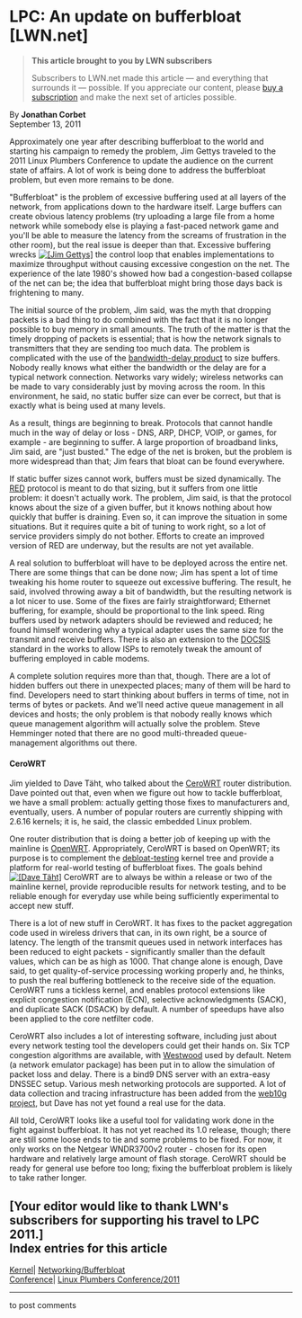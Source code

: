 # LPC: An update on bufferbloat [LWN.net]

> **This article brought to you by LWN subscribers**
> 
> Subscribers to LWN.net made this article — and everything that surrounds it — possible. If you appreciate our content, please [buy a subscription](/Promo/nst-nag3/subscribe) and make the next set of articles possible. 

By **Jonathan Corbet**  
September 13, 2011 

Approximately one year after describing bufferbloat to the world and starting his campaign to remedy the problem, Jim Gettys traveled to the 2011 Linux Plumbers Conference to update the audience on the current state of affairs. A lot of work is being done to address the bufferbloat problem, but even more remains to be done. 

"Bufferbloat" is the problem of excessive buffering used at all layers of the network, from applications down to the hardware itself. Large buffers can create obvious latency problems (try uploading a large file from a home network while somebody else is playing a fast-paced network game and you'll be able to measure the latency from the screams of frustration in the other room), but the real issue is deeper than that. Excessive buffering wrecks [![\[Jim Gettys\]](https://static.lwn.net/images/conf/2011/lpc/JimGettys3-sm.jpg)](/Articles/458631/) the control loop that enables implementations to maximize throughput without causing excessive congestion on the net. The experience of the late 1980's showed how bad a congestion-based collapse of the net can be; the idea that bufferbloat might bring those days back is frightening to many. 

The initial source of the problem, Jim said, was the myth that dropping packets is a bad thing to do combined with the fact that it is no longer possible to buy memory in small amounts. The truth of the matter is that the timely dropping of packets is essential; that is how the network signals to transmitters that they are sending too much data. The problem is complicated with the use of the [bandwidth-delay product](https://secure.wikimedia.org/wikipedia/en/wiki/Bandwidth-delay_product) to size buffers. Nobody really knows what either the bandwidth or the delay are for a typical network connection. Networks vary widely; wireless networks can be made to vary considerably just by moving across the room. In this environment, he said, no static buffer size can ever be correct, but that is exactly what is being used at many levels. 

As a result, things are beginning to break. Protocols that cannot handle much in the way of delay or loss - DNS, ARP, DHCP, VOIP, or games, for example - are beginning to suffer. A large proportion of broadband links, Jim said, are "just busted." The edge of the net is broken, but the problem is more widespread than that; Jim fears that bloat can be found everywhere. 

If static buffer sizes cannot work, buffers must be sized dynamically. The [RED](http://icir.org/floyd/red.html) protocol is meant to do that sizing, but it suffers from one little problem: it doesn't actually work. The problem, Jim said, is that the protocol knows about the size of a given buffer, but it knows nothing about how quickly that buffer is draining. Even so, it can improve the situation in some situations. But it requires quite a bit of tuning to work right, so a lot of service providers simply do not bother. Efforts to create an improved version of RED are underway, but the results are not yet available. 

A real solution to bufferbloat will have to be deployed across the entire net. There are some things that can be done now; Jim has spent a lot of time tweaking his home router to squeeze out excessive buffering. The result, he said, involved throwing away a bit of bandwidth, but the resulting network is a lot nicer to use. Some of the fixes are fairly straightforward; Ethernet buffering, for example, should be proportional to the link speed. Ring buffers used by network adapters should be reviewed and reduced; he found himself wondering why a typical adapter uses the same size for the transmit and receive buffers. There is also an extension to the [DOCSIS](https://secure.wikimedia.org/wikipedia/en/wiki/DOCSIS) standard in the works to allow ISPs to remotely tweak the amount of buffering employed in cable modems. 

A complete solution requires more than that, though. There are a lot of hidden buffers out there in unexpected places; many of them will be hard to find. Developers need to start thinking about buffers in terms of time, not in terms of bytes or packets. And we'll need active queue management in all devices and hosts; the only problem is that nobody really knows which queue management algorithm will actually solve the problem. Steve Hemminger noted that there are no good multi-threaded queue-management algorithms out there. 

#### CeroWRT

Jim yielded to Dave Täht, who talked about the [CeroWRT](http://www.bufferbloat.net/projects/cerowrt) router distribution. Dave pointed out that, even when we figure out how to tackle bufferbloat, we have a small problem: actually getting those fixes to manufacturers and, eventually, users. A number of popular routers are currently shipping with 2.6.16 kernels; it is, he said, the classic embedded Linux problem. 

One router distribution that is doing a better job of keeping up with the mainline is [OpenWRT](http://openwrt.org/). Appropriately, CeroWRT is based on OpenWRT; its purpose is to complement the [debloat-testing](/Articles/429943/) kernel tree and provide a platform for real-world testing of bufferbloat fixes. The goals behind [![\[Dave Täht\]](https://static.lwn.net/images/conf/2011/lpc/DaveTaht-sm.jpg)](/Articles/458632/) CeroWRT are to always be within a release or two of the mainline kernel, provide reproducible results for network testing, and to be reliable enough for everyday use while being sufficiently experimental to accept new stuff. 

There is a lot of new stuff in CeroWRT. It has fixes to the packet aggregation code used in wireless drivers that can, in its own right, be a source of latency. The length of the transmit queues used in network interfaces has been reduced to eight packets - significantly smaller than the default values, which can be as high as 1000. That change alone is enough, Dave said, to get quality-of-service processing working properly and, he thinks, to push the real buffering bottleneck to the receive side of the equation. CeroWRT runs a tickless kernel, and enables protocol extensions like explicit congestion notification (ECN), selective acknowledgments (SACK), and duplicate SACK (DSACK) by default. A number of speedups have also been applied to the core netfilter code. 

CeroWRT also includes a lot of interesting software, including just about every network testing tool the developers could get their hands on. Six TCP congestion algorithms are available, with [Westwood](http://www.cs.ucla.edu/NRL/hpi/tcpw/) used by default. Netem (a network emulator package) has been put in to allow the simulation of packet loss and delay. There is a bind9 DNS server with an extra-easy DNSSEC setup. Various mesh networking protocols are supported. A lot of data collection and tracing infrastructure has been added from the [web10g project](http://www.web10g.org/), but Dave has not yet found a real use for the data. 

All told, CeroWRT looks like a useful tool for validating work done in the fight against bufferbloat. It has not yet reached its 1.0 release, though; there are still some loose ends to tie and some problems to be fixed. For now, it only works on the Netgear WNDR3700v2 router - chosen for its open hardware and relatively large amount of flash storage. CeroWRT should be ready for general use before too long; fixing the bufferbloat problem is likely to take rather longer. 

[Your editor would like to thank LWN's subscribers for supporting his travel to LPC 2011.]  
Index entries for this article  
---  
[Kernel](/Kernel/Index)| [Networking/Bufferbloat](/Kernel/Index#Networking-Bufferbloat)  
[Conference](/Archives/ConferenceIndex/)| [Linux Plumbers Conference/2011](/Archives/ConferenceIndex/#Linux_Plumbers_Conference-2011)  
  


* * *

to post comments 
